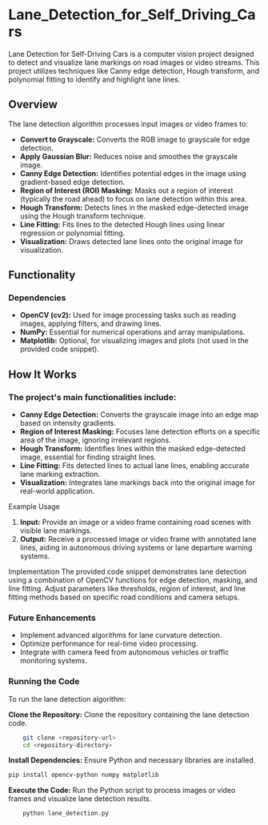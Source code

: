 # Lane_Detection_for_Self_Driving_Cars

Lane Detection for Self-Driving Cars is a computer vision project designed to detect and visualize lane markings on road images or video streams. This project utilizes techniques like Canny edge detection, Hough transform, and polynomial fitting to identify and highlight lane lines.

## Overview
The lane detection algorithm processes input images or video frames to:

<ul>
  <li><b>Convert to Grayscale:</b> Converts the RGB image to grayscale for edge detection.</li>
  <li><b>Apply Gaussian Blur:</b> Reduces noise and smoothes the grayscale image.</li>
  <li><b>Canny Edge Detection:</b> Identifies potential edges in the image using gradient-based edge detection.</li>
  <li><b>Region of Interest (ROI) Masking:</b> Masks out a region of interest (typically the road ahead) to focus on lane detection within this area.</li>
  <li><b>Hough Transform:</b> Detects lines in the masked edge-detected image using the Hough transform technique.</li>
  <li><b>Line Fitting:</b> Fits lines to the detected Hough lines using linear regression or polynomial fitting.</li>
  <li><b>Visualization:</b> Draws detected lane lines onto the original image for visualization.</li>
</ul>

## Functionality
### Dependencies
<ul>
  <li><b>OpenCV (cv2):</b> Used for image processing tasks such as reading images, applying filters, and drawing lines.</li>
  <li><b>NumPy:</b> Essential for numerical operations and array manipulations.</li>
  <li><b>Matplotlib:</b> Optional, for visualizing images and plots (not used in the provided code snippet).</li>
</ul>

## How It Works
### The project's main functionalities include:

<ul>
  <li><b>Canny Edge Detection:</b> Converts the grayscale image into an edge map based on intensity gradients.</li>
  <li><b>Region of Interest Masking:</b> Focuses lane detection efforts on a specific area of the image, ignoring irrelevant regions.</li>
  <li><b>Hough Transform:</b> Identifies lines within the masked edge-detected image, essential for finding straight lines.</li>
  <li><b>Line Fitting:</b> Fits detected lines to actual lane lines, enabling accurate lane marking extraction.</li>
  <li><b>Visualization:</b> Integrates lane markings back into the original image for real-world application.</li>
</ul>
Example Usage
<ol>
  <li><b>Input:</b> Provide an image or a video frame containing road scenes with visible lane markings.</li>
  <li><b>Output:</b> Receive a processed image or video frame with annotated lane lines, aiding in autonomous driving systems or lane departure warning systems.</li>
</ol>
Implementation
The provided code snippet demonstrates lane detection using a combination of OpenCV functions for edge detection, masking, and line fitting. Adjust parameters like thresholds, region of interest, and line fitting methods based on specific road conditions and camera setups.

### Future Enhancements
<ul>
  <li>Implement advanced algorithms for lane curvature detection.</li>
  <li>Optimize performance for real-time video processing.</li>
  <li>Integrate with camera feed from autonomous vehicles or traffic monitoring systems.</li>
</ul>

### Running the Code
To run the lane detection algorithm:

<b>Clone the Repository:</b> Clone the repository containing the lane detection code.<br>
```bash
    git clone <repository-url>
    cd <repository-directory>
```
<b>Install Dependencies:</b> Ensure Python and necessary libraries are installed.<br>
    
```bash
pip install opencv-python numpy matplotlib
```
  
  
<b>Execute the Code:</b> Run the Python script to process images or video frames and visualize lane detection results.</li>

```bash
    python lane_detection.py
```

</ol>
